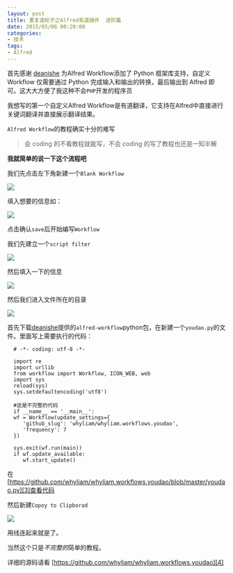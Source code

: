 ```yaml
---
layout: post
title: 重复造轮子之Alfred有道插件  进阶篇
date: 2015/05/06 00:20:00
categories:
- 技术
tags:
- Alfred
---
```


首先感谢 [deanishe][1] 为Alfred Workflow添加了 Python 框架库支持，自定义 Workflow 仅需要通过 Python 完成输入和输出的转换，最后输出到 Alfred 即可。这大大方便了我这种不会`PHP`开发的程序员

我想写的第一个自定义Alfred Workflow是有道翻译，它支持在Alfred中直接进行关键词翻译并直接展示翻译结果。

`Alfred Workflow`的教程确实十分的难写

> 会 coding 的不看教程就能写，不会 coding 的写了教程也还是一知半解

**我就简单的说一下这个流程吧**

我们先点击左下角新建一个`Blank Workflow`

![](http://pics.naaln.com/blog/2019-01-14-061100.jpg-basicBlog)

填入想要的信息如：

![](http://pics.naaln.com/blog/2019-01-14-061101.jpg-basicBlog)

点击确认`save`后开始编写`Workflow`

我们先建立一个`script filter`

![](http://pics.naaln.com/blog/2019-01-14-061102.jpg-basicBlog)

然后填入一下的信息

![](http://pics.naaln.com/blog/2019-01-14-061104.jpg-basicBlog)

然后我们进入文件所在的目录

![](http://pics.naaln.com/blog/2019-01-14-061105.jpg-basicBlog)

首先下载[deanishe][2]提供的`alfred-workflow`python包，在新建一个`youdao.py`的文件。里面写上需要执行的代码：

```
  # -*- coding: utf-8 -*-

  import re
  import urllib
  from workflow import Workflow, ICON_WEB, web
  import sys
  reload(sys)
  sys.setdefaultencoding('utf8')

  #这是不完整的代码
  if __name__ == '__main__':
  wf = Workflow(update_settings={
     'github_slug': 'whyliam/whyliam.workflows.youdao',
     'frequency': 7
  })

  sys.exit(wf.run(main))
  if wf.update_available:
     wf.start_update()
```

在[https://github.com/whyliam/whyliam.workflows.youdao/blob/master/youdao.py][3]查看代码

然后新建`Copoy to Clipborad`

![](http://pics.naaln.com/blog/2019-01-14-61106.jpg-basicBlog)

用线连起来就是了。

当然这个只是*不完整的*简单的教程。

详细的源码请看 [https://github.com/whyliam/whyliam.workflows.youdao][4]

 [1]: http://www.deanishe.net/alfred-workflow

 [2]: http://www.deanishe.net/alfred-workflow

 [3]: https://github.com/whyliam/whyliam.workflows.youdao/blob/master/youdao.py

 [4]: https://github.com/whyliam/whyliam.workflows.youdao
